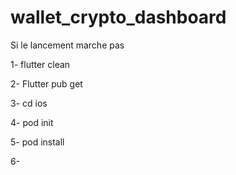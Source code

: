 # wallet_crypto_dashboard

Si le lancement marche pas

1- flutter clean 

2- Flutter pub get

3- cd ios

4- pod init

5- pod install

6-

